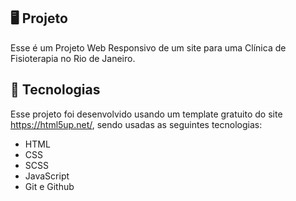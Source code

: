 ## 🖥️ Projeto

Esse é um Projeto Web Responsivo de um site para uma Clínica de Fisioterapia no Rio de Janeiro.

## 🚀 Tecnologias

Esse projeto foi desenvolvido usando um template gratuito do site https://html5up.net/, sendo usadas as seguintes tecnologias:

- HTML
- CSS
- SCSS
- JavaScript
- Git e Github
